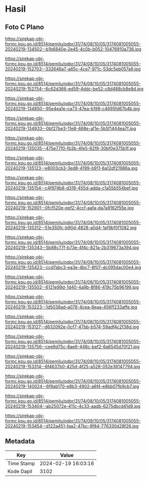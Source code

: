 # Hasil

## Foto C Plano

https://sirekap-obj-formc.kpu.go.id/8514/pemilu/pdpr/31/74/08/10/05/3174081005055-20240219-134502--b1b6840e-2e45-4c0b-b052-10476910a736.jpg

https://sirekap-obj-formc.kpu.go.id/8514/pemilu/pdpr/31/74/08/10/05/3174081005055-20240219-152703--332646a7-a65c-4ce7-971c-53dc5eb057a9.jpg

https://sirekap-obj-formc.kpu.go.id/8514/pemilu/pdpr/31/74/08/10/05/3174081005055-20240219-152754--6c62d366-ed59-4ddc-be52-c8d488cb8e8d.jpg

https://sirekap-obj-formc.kpu.go.id/8514/pemilu/pdpr/31/74/08/10/05/3174081005055-20240219-134850--95e4ea1e-ca73-47ea-b198-c4695fd67b4b.jpg

https://sirekap-obj-formc.kpu.go.id/8514/pemilu/pdpr/31/74/08/10/05/3174081005055-20240219-134933--0bf27be3-11e8-468e-af1e-5b5f1444ea7f.jpg

https://sirekap-obj-formc.kpu.go.id/8514/pemilu/pdpr/31/74/08/10/05/3174081005055-20240219-135035--475e77f0-fb3b-4fe5-82f8-30bf0e375b1f.jpg

https://sirekap-obj-formc.kpu.go.id/8514/pemilu/pdpr/31/74/08/10/05/3174081005055-20240219-135123--e8003cb3-3ed8-4199-b911-6a12df21986a.jpg

https://sirekap-obj-formc.kpu.go.id/8514/pemilu/pdpr/31/74/08/10/05/3174081005055-20240219-135154--c4f974b8-d319-455d-adda-c1a55b554bef.jpg

https://sirekap-obj-formc.kpu.go.id/8514/pemilu/pdpr/31/74/08/10/05/3174081005055-20240219-152901--0fcf520e-eef2-4ccf-aafa-da7a9162f55e.jpg

https://sirekap-obj-formc.kpu.go.id/8514/pemilu/pdpr/31/74/08/10/05/3174081005055-20240219-135312--51e350fc-b90d-4828-a0d4-1af9bf0f1082.jpg

https://sirekap-obj-formc.kpu.go.id/8514/pemilu/pdpr/31/74/08/10/05/3174081005055-20240219-135343--5b88c77f-b73e-4f4c-821a-2b319673a394.jpg

https://sirekap-obj-formc.kpu.go.id/8514/pemilu/pdpr/31/74/08/10/05/3174081005055-20240219-135423--ccd7abc3-ea3e-4bc7-8f07-dc095dac00e4.jpg

https://sirekap-obj-formc.kpu.go.id/8514/pemilu/pdpr/31/74/08/10/05/3174081005055-20240219-135502--6121e99d-1d40-4a9b-8f86-419c75b96199.jpg

https://sirekap-obj-formc.kpu.go.id/8514/pemilu/pdpr/31/74/08/10/05/3174081005055-20240219-153223--1d5038ad-a078-4cea-8eaa-456ff233affe.jpg

https://sirekap-obj-formc.kpu.go.id/8514/pemilu/pdpr/31/74/08/10/05/3174081005055-20240219-153127--d632092e-0cf7-47bb-b574-59adf4c2f38d.jpg

https://sirekap-obj-formc.kpu.go.id/8514/pemilu/pdpr/31/74/08/10/05/3174081005055-20240219-135756--cee9d75c-8ae6-448c-bef2-6a6545d70f21.jpg

https://sirekap-obj-formc.kpu.go.id/8514/pemilu/pdpr/31/74/08/10/05/3174081005055-20240219-153314--6f4637b0-425d-4f25-a528-052e36147794.jpg

https://sirekap-obj-formc.kpu.go.id/8514/pemilu/pdpr/31/74/08/10/05/3174081005055-20240219-140024--6f9ab170-e8b3-4902-a6f4-e8bb07fb9cb7.jpg

https://sirekap-obj-formc.kpu.go.id/8514/pemilu/pdpr/31/74/08/10/05/3174081005055-20240219-153404--ab25072e-411c-4c33-aadb-6275dbcd41d9.jpg

https://sirekap-obj-formc.kpu.go.id/8514/pemilu/pdpr/31/74/08/10/05/3174081005055-20240219-153454--d122a451-faa2-47bc-9f84-776330d28f26.jpg


## Metadata

| Key        | Value               |
| ---------- | ------------------- |
| Time Stamp | 2024-02-19 16:03:16 |
| Kode Dapil | 3102                |



